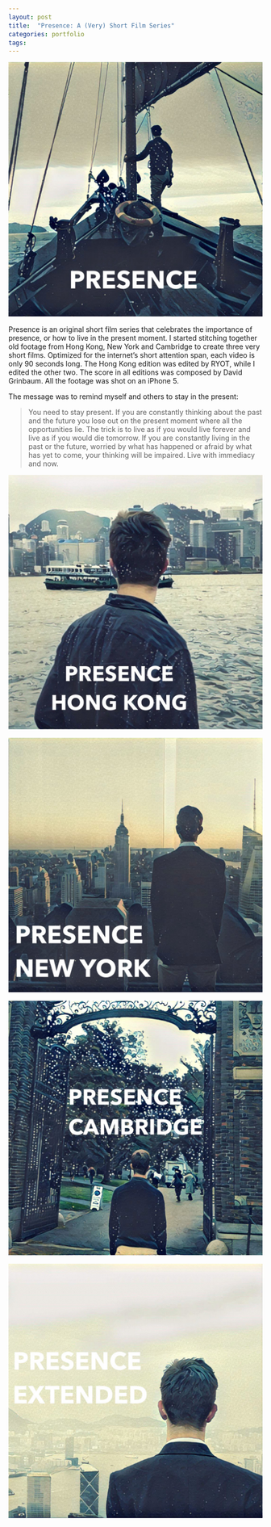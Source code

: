 ```yaml
---
layout: post
title:  "Presence: A (Very) Short Film Series"
categories: portfolio
tags: 
---
```


<img src="/media/presence.jpg" />

Presence is an original short film series that celebrates the importance of presence, or how to live in the present moment. I started stitching together old footage from Hong Kong, New York and Cambridge to create three very short films. Optimized for the internet’s short attention span, each video is only 90 seconds long. The Hong Kong edition was edited by RYOT, while I edited the other two. The score in all editions was composed by David Grinbaum. All the footage was shot on an iPhone 5.

The message was to remind myself and others to stay in the present:

> You need to stay present. If you are constantly thinking about the past and the future you lose out on the present moment where all the opportunities lie. The trick is to live as if you would live forever and live as if you would die tomorrow. If you are constantly living in the past or the future, worried by what has happened or afraid by what has yet to come, your thinking will be impaired. Live with immediacy and now.


[<img src="/media/presence-hongkong.jpg" />](https://www.youtube.com/watch?v=1NV6PfuarEo)

[<img src="/media/presence-newyork.jpg" />](https://www.youtube.com/watch?v=V4KtgTkUtts)

[<img src="/media/presence-cambridge.jpg" />](https://www.youtube.com/watch?v=L1aal3647bo)

[<img src="/media/presence-extended.jpg" />](https://www.youtube.com/watch?v=ly8ms-Tym7g)







